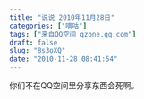```yaml
---
title: "说说 2010年11月28日"
categories: ["嘀咕"]
tags: ["来自QQ空间 qzone.qq.com"]
draft: false
slug: "8s3oXQ"
date: "2010-11-28 08:41:54"
---
```


你们不在QQ空间里分享东西会死啊。
